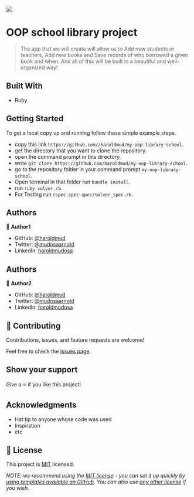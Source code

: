 ![](https://img.shields.io/badge/Microverse-blueviolet)

# OOP school library project

> The app that we will create will allow us to Add new students or teachers, Add new books and Save records of who borrowed a given book and when. And all of this will be built in a beautiful and well-organized way!


## Built With

- Ruby

## Getting Started

To get a local copy up and running follow these simple example steps.

- copy this link `https://github.com//haroldmud/my-oop-library-school`.
- get the directory that you want to clone the repository.
- open the command prompt in this directory.
- write `git clone https://github.com/haroldmud/my-oop-library-school`.
- go to the repository folder in your command prompt `my-oop-library-school`.
- Open terminal in that folder run `bundle install`.
- run `ruby solver.rb`.
- For Testing run `rspec spec spec/solver_spec.rb`.

## Authors

👤 **Author1**

- GitHub: [@haroldmud](https://github.com/haroldmud)
- Twitter: [@mudosaarnold](https://twitter.com/mudosaarnold)
- LinkedIn: [haroldmudosa](https://linkedin.com/in/haroldmusosa)

## Authors

👤 **Author2**

- GitHub: [@haroldmud](https://github.com/haroldmud)
- Twitter: [@mudosaarnold](https://twitter.com/mudosaarnold)
- LinkedIn: [haroldmudosa](https://linkedin.com/in/haroldmusosa)


## 🤝 Contributing

Contributions, issues, and feature requests are welcome!

Feel free to check the [issues page](../../issues/).

## Show your support

Give a ⭐️ if you like this project!

## Acknowledgments

- Hat tip to anyone whose code was used
- Inspiration
- etc

## 📝 License

This project is [MIT](./LICENSE) licensed.

_NOTE: we recommend using the [MIT license](https://choosealicense.com/licenses/mit/) - you can set it up quickly by [using templates available on GitHub](https://docs.github.com/en/communities/setting-up-your-project-for-healthy-contributions/adding-a-license-to-a-repository). You can also use [any other license](https://choosealicense.com/licenses/) if you wish._
